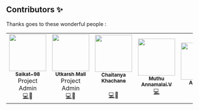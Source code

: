 ## Contributors ✨

Thanks goes to these wonderful people :

<!-- ALL-CONTRIBUTORS-LIST:START - Do not remove or modify this section -->
<!-- prettier-ignore-start -->
<!-- markdownlint-disable -->
<table>
  <tr>
      <td align="center"><a href="https://github.com/Saikat-98"><img src="https://avatars3.githubusercontent.com/u/30549072?s=460&u=316486bcae78051a608686c23c607e886858c8ab&v=4" width="100px;" alt=""/><br /><sub><b>Saikat-98 
</b></sub></a><br />Project Admin<br><a href="https://github.com/Saikat-98/World-Covid-Tracker/commits?author=swapnilsparsh" title="Code">💻</a>📆</td>
      <td align="center"><a href="https://github.com/chait04"><img src="https://avatars1.githubusercontent.com/u/59140343?s=460&u=af69775492673750f44772113e54346b27653b39&v=4" width="100px;" alt=""/><br /><sub><b>Utkarsh Mall
</b></sub></a><br />Project Admin<br><a href="https://github.com/https://github.com/Saikat-98/World-Covid-Tracker/commits?author=Assertor1" title="Code">💻</a>📆</td>
      <td align="center"><a href="https://github.com/U-c0de"><img src="https://avatars3.githubusercontent.com/u/72260739?s=400&u=d3a3c8b828e87940d5a41723d19e074eac232bff&v=4" width="100px;" alt=""/><br /><sub><b>Chaitanya Khachane
</b></sub></a><br /><br><a href="https://github.com/https://github.com/Saikat-98/World-Covid-Tracker/commits?author=U-c0de" title="Code">💻</a>📆</td>   
<td align="center"><a href="https://github.com/muthuannamalai12"><img src="https://avatars0.githubusercontent.com/u/64524822?s=400&u=c1f8f317ca1eb1340f411b69b3b7c85446303ae5&v=4" width="100px;" alt=""/><br /><sub><b>Muthu Annamalai.V
</b></sub></a><br /><a href="https://github.com/https://github.com/Saikat-98/World-Covid-Tracker/commits?author=muthuannamalai12" title="Code">💻</a></td>  
 <td align="center"><a href="https://github.com/Amit366"><img src="https://avatars0.githubusercontent.com/u/60662775?s=460&v=4" width="100px;" alt=""/><br /><sub><b>Amit366 
</b></sub></a><br /><a href="https://github.com/https://github.com/Saikat-98/World-Covid-Tracker/commits?author=Amit366" title="Bug">🐛</a></td>
      <td align="center"><a href="https://github.com/musavveer"><img src="https://avatars1.githubusercontent.com/u/62888562?s=460&u=584c4b33d04caae5c200f29e19a26ffdcfe49393&v=4" width="100px;" alt=""/><br /><sub><b>Musavveer Rehaman 
</b></sub></a><br /><a href="https://github.com/https://github.com/Saikat-98/World-Covid-Tracker/commits?author=musavveer" title="Doc">📖</a></td> 
    <td align="center"><a href="https://github.com/akrish4"><img src="https://avatars1.githubusercontent.com/u/61831021?s=400&u=31f7ece09fb07c20b3b97673f448e762dc0946b0&v=4" width="100px;" alt=""/><br /><sub><b>Ananthakrishnan Nair RS
</b></sub></a><br /><a href="https://github.com/https://github.com/Saikat-98/World-Covid-Tracker/commits?author=akrish4" title="Code">💻</a></td>   
     <td align="center"><a href="https://github.com/Sloth-Panda"><img src="https://avatars1.githubusercontent.com/u/70213384?s=460&u=e9943a17413e20376627fd81f618da46d8fdef8b&v=4" width="100px;" alt=""/><br /><sub><b>Sloth-Panda
</b></sub></a><br /><a href="https://github.com/https://github.com/Saikat-98/World-Covid-Tracker/commits?author=Sloth-Panda" title="Code">💻</a></td>
    
</tr>

    
